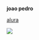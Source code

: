**joao pedro** 

[alura](alura.com.br)

![](https://media.tenor.com/PKKCAakpBZIAAAAC/neyney-neymar.gif)

